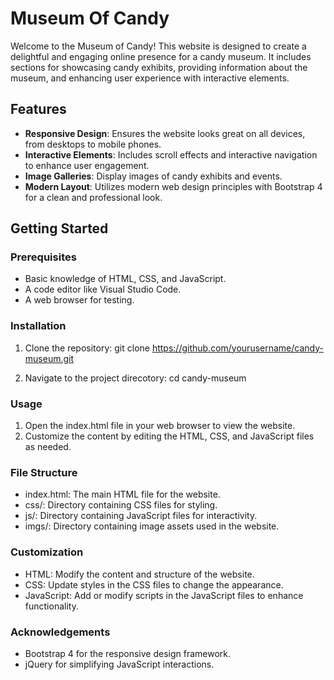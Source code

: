 # Museum Of Candy

Welcome to the Museum of Candy! This website is designed to create a delightful and engaging online presence for a candy museum. It includes sections for showcasing candy exhibits, providing information about the museum, and enhancing user experience with interactive elements.

## Features

- **Responsive Design**: Ensures the website looks great on all devices, from desktops to mobile phones.
- **Interactive Elements**: Includes scroll effects and interactive navigation to enhance user engagement.
- **Image Galleries**: Display images of candy exhibits and events.
- **Modern Layout**: Utilizes modern web design principles with Bootstrap 4 for a clean and professional look.

## Getting Started

### Prerequisites

- Basic knowledge of HTML, CSS, and JavaScript.
- A code editor like Visual Studio Code.
- A web browser for testing.

### Installation

1. Clone the repository:
   git clone https://github.com/yourusername/candy-museum.git

2. Navigate to the project direcotory:
    cd candy-museum

### Usage
1. Open the index.html file in your web browser to view the website.
2. Customize the content by editing the HTML, CSS, and JavaScript files as needed.

### File Structure
* index.html: The main HTML file for the website.
* css/: Directory containing CSS files for styling.
* js/: Directory containing JavaScript files for interactivity.
* imgs/: Directory containing image assets used in the website.

### Customization 
* HTML: Modify the content and structure of the website.
* CSS: Update styles in the CSS files to change the appearance.
* JavaScript: Add or modify scripts in the JavaScript files to enhance functionality.

### Acknowledgements
* Bootstrap 4 for the responsive design framework.
* jQuery for simplifying JavaScript interactions.
